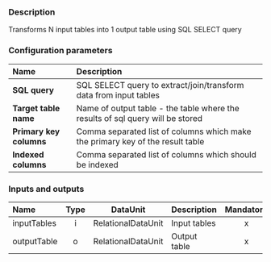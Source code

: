 ### Description

Transforms N input tables into 1 output table using SQL SELECT query

### Configuration parameters

| Name | Description |
|:----|:----|
|**SQL query** | SQL SELECT query to extract/join/transform data from input tables |
|**Target table name** | Name of output table - the table where the results of sql query will be stored |
|**Primary key columns** | Comma separated list of columns which make the primary key of the result table |
|**Indexed columns** | Comma separated list of columns which should be indexed |

### Inputs and outputs

|Name |Type | DataUnit | Description | Mandatory |
|:--------|:------:|:------:|:-------------|:---------------------:|
|inputTables |i| RelationalDataUnit | Input tables |x|
|outputTable |o| RelationalDataUnit | Output table |x|
